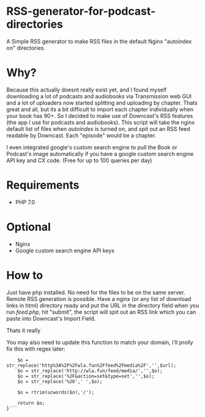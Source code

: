 # RSS-generator-for-podcast-directories
A Simple RSS generator to make RSS files in the default Nginx "autoindex on" directories.

# Why?
Because this actually doesnt really exist yet, and I found myself downloading a lot of podcasts and audiobooks via Transmission web GUI and a lot of uploaders now started splitting and uploading by chapter. Thats great and all, but its a bit difficult to import each chapter individually when your book has 90+. So I decided to make use of Downcast's RSS features (the app I use for podcasts and audiobooks). This script will take the nginx default list of files when *autoindex* is turned on, and spit out an RSS feed readable by Downcast. Each "episode" would be a chapter.

I even integrated google's custom search engine to pull the Book or Podcast's image automatically if you have a google custom search engine API key and CX code. (Free for up to 100 queries per day)

# Requirements
* PHP 7.0

# Optional
* Nginx
* Google custom search engine API keys 

# How to
Just have php installed. No need for the files to be on the same server. Remote RSS generation is possible.
Have a nginx (or any list of download links in html) directory ready and put the URL in the directory field when you run *feed.php*, hit "submit", the script will spit out an RSS link which you can paste into Downcast's Import Field.

Thats it really

You may also need to update this function to match your domain, i'll prolly fix this with regex later:

```function book($url){
	$o = str_replace('http%3A%2F%2Fwla.fun%2Ffeed%2Fmedia%2F','',$url);
	$o = str_replace('http://wla.fun/feed/media/','',$o);
	$o = str_replace('%2F&action=set&type=set','',$o);
	$o = str_replace('%20',' ',$o);
	
	$o = rtrim(ucwords($o),'/');
	
	return $o;
}```
